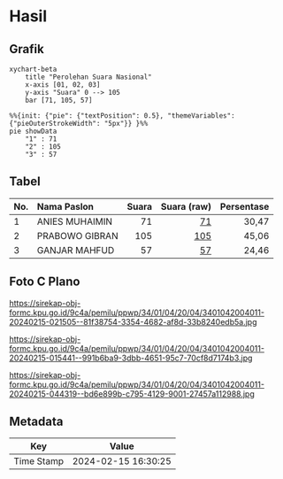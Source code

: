 # Hasil

## Grafik

```mermaid
xychart-beta
    title "Perolehan Suara Nasional"
    x-axis [01, 02, 03]
    y-axis "Suara" 0 --> 105
    bar [71, 105, 57]
```

```mermaid
%%{init: {"pie": {"textPosition": 0.5}, "themeVariables": {"pieOuterStrokeWidth": "5px"}} }%%
pie showData
    "1" : 71
    "2" : 105
    "3" : 57
```

## Tabel

| No. | Nama Paslon    | Suara | Suara (raw) | Persentase |
|:--- |:-------------- | -----:| -----------:| ----------:|
| 1   | ANIES MUHAIMIN | 71    | [71][p-1]   | 30,47      |
| 2   | PRABOWO GIBRAN | 105   | [105][p-2]  | 45,06      |
| 3   | GANJAR MAHFUD  | 57    | [57][p-3]   | 24,46      |


[p-1]: https://github.com/gigit-pemilu/pemilu-2024/blob/main/pilpres/hitung-suara/sub/34-di-yogyakarta/sub/01-kulon-progo/sub/04-galur/sub/2004-karangsewu/sub/011-tps/sub/paslon-1.txt
[p-2]: https://github.com/gigit-pemilu/pemilu-2024/blob/main/pilpres/hitung-suara/sub/34-di-yogyakarta/sub/01-kulon-progo/sub/04-galur/sub/2004-karangsewu/sub/011-tps/sub/paslon-2.txt
[p-3]: https://github.com/gigit-pemilu/pemilu-2024/blob/main/pilpres/hitung-suara/sub/34-di-yogyakarta/sub/01-kulon-progo/sub/04-galur/sub/2004-karangsewu/sub/011-tps/sub/paslon-3.txt

## Foto C Plano

https://sirekap-obj-formc.kpu.go.id/9c4a/pemilu/ppwp/34/01/04/20/04/3401042004011-20240215-021505--81f38754-3354-4682-af8d-33b8240edb5a.jpg

https://sirekap-obj-formc.kpu.go.id/9c4a/pemilu/ppwp/34/01/04/20/04/3401042004011-20240215-015441--991b6ba9-3dbb-4651-95c7-70cf8d7174b3.jpg

https://sirekap-obj-formc.kpu.go.id/9c4a/pemilu/ppwp/34/01/04/20/04/3401042004011-20240215-044319--bd6e899b-c795-4129-9001-27457a112988.jpg


## Metadata

| Key        | Value               |
| ---------- | ------------------- |
| Time Stamp | 2024-02-15 16:30:25 |



